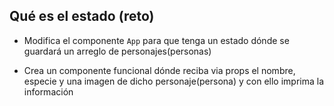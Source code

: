 ## Qué es el estado (reto)

- Modifica el componente `App` para que tenga un estado dónde se guardará un
  arreglo de personajes(personas)

- Crea un componente funcional dónde reciba via props el nombre, especie y una
  imagen de dicho personaje(persona) y con ello imprima la información
